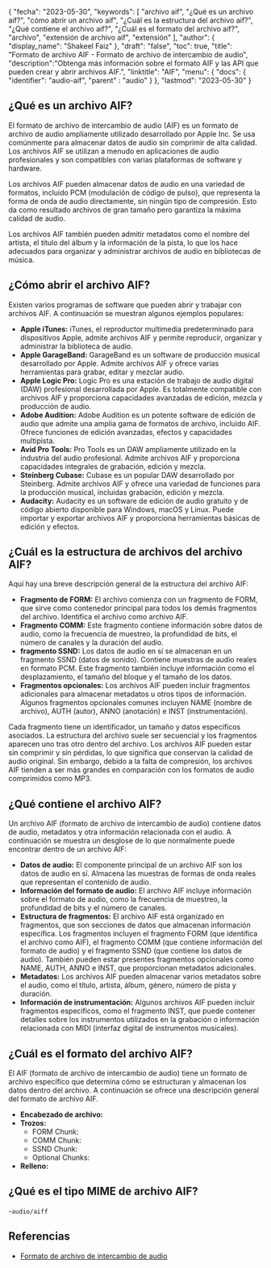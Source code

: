 {
"fecha": "2023-05-30",
  "keywords": [
"archivo aif",
"¿Qué es un archivo aif?",
"cómo abrir un archivo aif",
"¿Cuál es la estructura del archivo aif?",
"¿Qué contiene el archivo aif?",
"¿Cuál es el formato del archivo aif?",
"archivo",
"extensión de archivo aif",
"extensión"
],
  "author": {
"display_name": "Shakeel Faiz"
},
"draft": "false",
"toc": true,
"title": "Formato de archivo AIF - Formato de archivo de intercambio de audio",
  "description":"Obtenga más información sobre el formato AIF y las API que pueden crear y abrir archivos AIF.",
"linktitle": "AIF",
  "menu": {
    "docs": {
      "identifier": "audio-aif",
"parent" : "audio"
}
},
"lastmod": "2023-05-30"
}

## ¿Qué es un archivo AIF?

El formato de archivo de intercambio de audio (AIF) es un formato de archivo de audio ampliamente utilizado desarrollado por Apple Inc. Se usa comúnmente para almacenar datos de audio sin comprimir de alta calidad. Los archivos AIF se utilizan a menudo en aplicaciones de audio profesionales y son compatibles con varias plataformas de software y hardware.

Los archivos AIF pueden almacenar datos de audio en una variedad de formatos, incluido PCM (modulación de código de pulso), que representa la forma de onda de audio directamente, sin ningún tipo de compresión. Esto da como resultado archivos de gran tamaño pero garantiza la máxima calidad de audio.

Los archivos AIF también pueden admitir metadatos como el nombre del artista, el título del álbum y la información de la pista, lo que los hace adecuados para organizar y administrar archivos de audio en bibliotecas de música.

## ¿Cómo abrir el archivo AIF?

Existen varios programas de software que pueden abrir y trabajar con archivos AIF. A continuación se muestran algunos ejemplos populares:

- **Apple iTunes:** iTunes, el reproductor multimedia predeterminado para dispositivos Apple, admite archivos AIF y permite reproducir, organizar y administrar la biblioteca de audio.
- **Apple GarageBand:** GarageBand es un software de producción musical desarrollado por Apple. Admite archivos AIF y ofrece varias herramientas para grabar, editar y mezclar audio.
- **Apple Logic Pro:** Logic Pro es una estación de trabajo de audio digital (DAW) profesional desarrollada por Apple. Es totalmente compatible con archivos AIF y proporciona capacidades avanzadas de edición, mezcla y producción de audio.
- **Adobe Audition:** Adobe Audition es un potente software de edición de audio que admite una amplia gama de formatos de archivo, incluido AIF. Ofrece funciones de edición avanzadas, efectos y capacidades multipista.
- **Avid Pro Tools:** Pro Tools es un DAW ampliamente utilizado en la industria del audio profesional. Admite archivos AIF y proporciona capacidades integrales de grabación, edición y mezcla.
- **Steinberg Cubase:** Cubase es un popular DAW desarrollado por Steinberg. Admite archivos AIF y ofrece una variedad de funciones para la producción musical, incluidas grabación, edición y mezcla.
- **Audacity:** Audacity es un software de edición de audio gratuito y de código abierto disponible para Windows, macOS y Linux. Puede importar y exportar archivos AIF y proporciona herramientas básicas de edición y efectos.

## ¿Cuál es la estructura de archivos del archivo AIF?

Aquí hay una breve descripción general de la estructura del archivo AIF:

- **Fragmento de FORM:** El archivo comienza con un fragmento de FORM, que sirve como contenedor principal para todos los demás fragmentos del archivo. Identifica el archivo como archivo AIF.
- **Fragmento COMM:** Este fragmento contiene información sobre datos de audio, como la frecuencia de muestreo, la profundidad de bits, el número de canales y la duración del audio.
- **fragmento SSND:** Los datos de audio en sí se almacenan en un fragmento SSND (datos de sonido). Contiene muestras de audio reales en formato PCM. Este fragmento también incluye información como el desplazamiento, el tamaño del bloque y el tamaño de los datos.
- **Fragmentos opcionales:** Los archivos AIF pueden incluir fragmentos adicionales para almacenar metadatos u otros tipos de información. Algunos fragmentos opcionales comunes incluyen NAME (nombre de archivo), AUTH (autor), ANNO (anotación) e INST (instrumentación).

Cada fragmento tiene un identificador, un tamaño y datos específicos asociados. La estructura del archivo suele ser secuencial y los fragmentos aparecen uno tras otro dentro del archivo. Los archivos AIF pueden estar sin comprimir y sin pérdidas, lo que significa que conservan la calidad de audio original. Sin embargo, debido a la falta de compresión, los archivos AIF tienden a ser más grandes en comparación con los formatos de audio comprimidos como MP3.

## ¿Qué contiene el archivo AIF?

Un archivo AIF (formato de archivo de intercambio de audio) contiene datos de audio, metadatos y otra información relacionada con el audio. A continuación se muestra un desglose de lo que normalmente puede encontrar dentro de un archivo AIF:

- **Datos de audio:** El componente principal de un archivo AIF son los datos de audio en sí. Almacena las muestras de formas de onda reales que representan el contenido de audio.
- **Información del formato de audio:** El archivo AIF incluye información sobre el formato de audio, como la frecuencia de muestreo, la profundidad de bits y el número de canales.
- **Estructura de fragmentos:** El archivo AIF está organizado en fragmentos, que son secciones de datos que almacenan información específica. Los fragmentos incluyen el fragmento FORM (que identifica el archivo como AIF), el fragmento COMM (que contiene información del formato de audio) y el fragmento SSND (que contiene los datos de audio). También pueden estar presentes fragmentos opcionales como NAME, AUTH, ANNO e INST, que proporcionan metadatos adicionales.
- **Metadatos:** Los archivos AIF pueden almacenar varios metadatos sobre el audio, como el título, artista, álbum, género, número de pista y duración.
- **Información de instrumentación:** Algunos archivos AIF pueden incluir fragmentos específicos, como el fragmento INST, que puede contener detalles sobre los instrumentos utilizados en la grabación o información relacionada con MIDI (interfaz digital de instrumentos musicales).

## ¿Cuál es el formato del archivo AIF?

El AIF (formato de archivo de intercambio de audio) tiene un formato de archivo específico que determina cómo se estructuran y almacenan los datos dentro del archivo. A continuación se ofrece una descripción general del formato de archivo AIF.

- **Encabezado de archivo:**
- **Trozos:**
  - FORM Chunk:
  - COMM Chunk:
  - SSND Chunk:
  - Optional Chunks:
- **Relleno:**

## ¿Qué es el tipo MIME de archivo AIF?

-`audio/aiff`

## Referencias
* [Formato de archivo de intercambio de audio](https://en.wikipedia.org/wiki/Audio_Interchange_File_Format)

